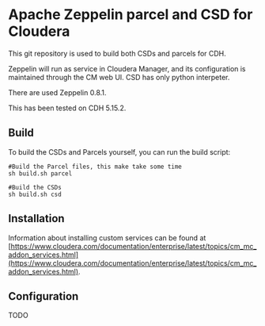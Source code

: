 # Apache Zeppelin parcel and CSD for Cloudera

This git repository is used to build both CSDs and parcels for CDH.

Zeppelin will run as service in Cloudera Manager, and its configuration is maintained through the CM web UI.
CSD has only python interpeter.

There are used Zeppelin 0.8.1.

This has been tested on CDH 5.15.2.

## Build

To build the CSDs and Parcels yourself, you can run the build script:

```
#Build the Parcel files, this make take some time
sh build.sh parcel

#Build the CSDs
sh build.sh csd
```

## Installation

Information about installing custom services can be found at [https://www.cloudera.com/documentation/enterprise/latest/topics/cm_mc_addon_services.html](https://www.cloudera.com/documentation/enterprise/latest/topics/cm_mc_addon_services.html).

## Configuration

TODO
